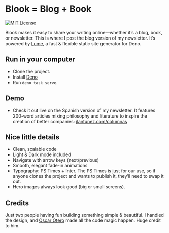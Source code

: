 # Blook = Blog + Book

[![MIT License](https://img.shields.io/badge/license-MIT-blue.svg)](http://opensource.org/licenses/MIT)

Blook makes it easy to share your writing online—whether it’s a blog, book, or newsletter. This is where I post the blog version of my newsletter.
It’s powered by [Lume](https://lume.land/), a fast & flexible static site generator for Deno.

## Run in your computer

- Clone the project.
- Install [Deno](https://deno.com/)
- Run `deno task serve`.

## Demo

- Check it out live on the Spanish version of my newsletter. It features 200-word articles mixing philosophy and literature to inspire the creation of better companies: [jlantunez.com/columnas](https://jlantunez.com/columnas)

## Nice little details

- Clean, scalable code 
- Light & Dark mode included
- Navigate with arrow keys (next/previous)
- Smooth, elegant fade-in animations
- Typography: PS Times + Inter. The PS Times is just for our use, so if anyone clones the project and wants to publish it, they’ll need to swap it out.
- Hero images always look good (big or small screens).
 
## Credits

Just two people having fun building something simple & beautiful. I handled the design, and [Óscar Otero](https://oscarotero.com/) made all the code magic happen. Huge credit to him. 
